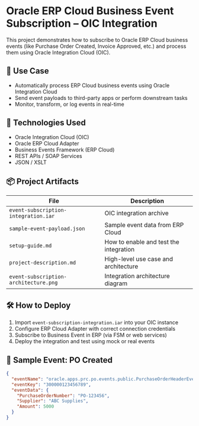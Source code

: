 # Oracle ERP Cloud Business Event Subscription – OIC Integration

This project demonstrates how to subscribe to Oracle ERP Cloud business events (like Purchase Order Created, Invoice Approved, etc.) and process them using Oracle Integration Cloud (OIC).

## 🚀 Use Case

- Automatically process ERP Cloud business events using Oracle Integration Cloud
- Send event payloads to third-party apps or perform downstream tasks
- Monitor, transform, or log events in real-time

## 🧰 Technologies Used

- Oracle Integration Cloud (OIC)
- Oracle ERP Cloud Adapter
- Business Events Framework (ERP Cloud)
- REST APIs / SOAP Services
- JSON / XSLT

## 📦 Project Artifacts

| File | Description |
|------|-------------|
| `event-subscription-integration.iar` | OIC integration archive |
| `sample-event-payload.json` | Sample event data from ERP Cloud |
| `setup-guide.md` | How to enable and test the integration |
| `project-description.md` | High-level use case and architecture |
| `event-subscription-architecture.png` | Integration architecture diagram |

## 🛠️ How to Deploy

1. Import `event-subscription-integration.iar` into your OIC instance
2. Configure ERP Cloud Adapter with correct connection credentials
3. Subscribe to Business Event in ERP (via FSM or web services)
4. Deploy the integration and test using mock or real events

## 📧 Sample Event: PO Created

```json
{
  "eventName": "oracle.apps.prc.po.events.public.PurchaseOrderHeaderEvent",
  "eventKey": "300000123456789",
  "eventData": {
    "PurchaseOrderNumber": "PO-123456",
    "Supplier": "ABC Supplies",
    "Amount": 5000
  }
}
